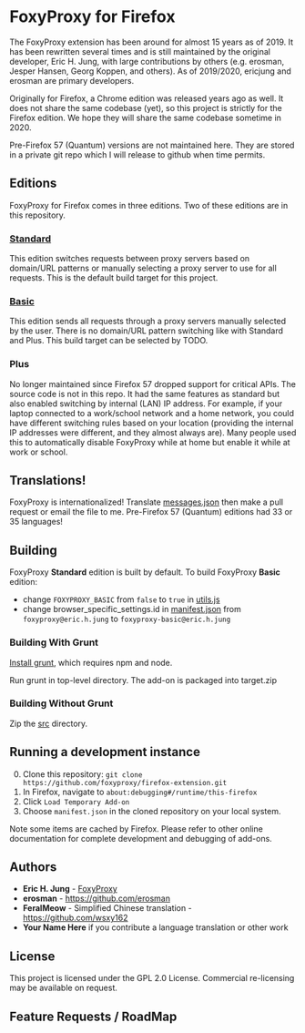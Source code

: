 # FoxyProxy for Firefox

The FoxyProxy extension has been around for almost 15 years as of 2019. It has been rewritten several times and is still maintained by the original developer, Eric H. Jung, with large contributions by others (e.g. erosman, Jesper Hansen, Georg Koppen, and others). As of 2019/2020, ericjung and erosman are primary developers.

Originally for Firefox, a Chrome edition was released years ago as well. It does not share the same codebase (yet), so this project is strictly for the Firefox edition. We hope they will share the same codebase sometime in 2020.

Pre-Firefox 57 (Quantum) versions are not maintained here. They are stored in a private git repo which I will release to github when time permits.

## Editions

FoxyProxy for Firefox comes in three editions. Two of these editions are in this repository.

### [Standard](https://addons.mozilla.org/firefox/addon/foxyproxy-standard/)

This edition switches requests between proxy servers based on domain/URL patterns or manually selecting a proxy server to use for all requests. This is the default build target for this project.

### [Basic](https://addons.mozilla.org/firefox/addon/foxyproxy-basic/)

This edition sends all requests through a proxy servers manually selected by the user. There is no domain/URL pattern switching like with Standard and Plus. This build target can be selected by TODO.

### Plus

No longer maintained since Firefox 57 dropped support for critical APIs. The source code is not in this repo. It had the same features as standard but also enabled switching by internal (LAN) IP address. For example, if your laptop connected to a work/school network and a home network, you could have different switching rules based on your location (providing the internal IP addresses were different, and they almost always are). Many people used this to automatically disable FoxyProxy while at home but enable it while at work or school.

## Translations!

FoxyProxy is internationalized! Translate [messages.json](https://github.com/foxyproxy/firefox-extension/blob/master/src/_locales/en/messages.json) then make a pull request or email the file to me. Pre-Firefox 57 (Quantum) editions had 33 or 35 languages!

## Building

FoxyProxy **Standard** edition is built by default. To build FoxyProxy **Basic** edition:

* change `FOXYPROXY_BASIC` from `false` to `true` in [utils.js](https://github.com/foxyproxy/firefox-extension/blob/master/src/scripts/utils.js)
* change browser_specific_settings.id in [manifest.json](https://github.com/foxyproxy/firefox-extension/blob/master/src/manifest.json) from `foxyproxy@eric.h.jung` to `foxyproxy-basic@eric.h.jung`

### Building With Grunt

[Install grunt](https://stackoverflow.com/questions/15703598/how-to-install-grunt-and-how-to-build-script-with-it), which requires npm and node.

Run grunt in top-level directory. The add-on is packaged into target.zip

### Building Without Grunt

Zip the [src](https://github.com/foxyproxy/firefox-extension/tree/master/src) directory.

## Running a development instance

0. Clone this repository: `git clone https://github.com/foxyproxy/firefox-extension.git`
1. In Firefox, navigate to `about:debugging#/runtime/this-firefox`
2. Click `Load Temporary Add-on`
3. Choose `manifest.json` in the cloned repository on your local system.

Note some items are cached by Firefox. Please refer to other online documentation for complete development and debugging of add-ons.

## Authors

* **Eric H. Jung** - [FoxyProxy](https://getfoxyproxy.org/team/)
* **erosman** - https://github.com/erosman
* **FeralMeow** - Simplified Chinese translation - https://github.com/wsxy162
* **Your Name Here** if you contribute a language translation or other work


## License

This project is licensed under the GPL 2.0 License. Commercial re-licensing may be available on request.

## Feature Requests / RoadMap
